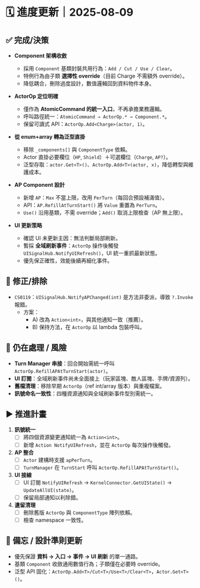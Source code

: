 # 🗓️ 進度更新｜2025‑08‑09

## ✅ 完成/決策
- **Component 架構收斂**
  - 採用 `Component` 基類封裝共用行為：`Add / Cut / Use / Clear`。
  - 特例行為由子類 **選擇性 override**（目前 Charge 不需額外 override）。
  - 降低耦合，刪除過度設計，數值邏輯回到資料物件本身。

- **ActorOp 定位明確**
  - 僅作為 **AtomicCommand 的統一入口**，不再承擔業務邏輯。
  - 呼叫路徑統一：`AtomicCommand → ActorOp.* → Component.*`。
  - 保留可讀式 API：`ActorOp.Add<Charge>(actor, 1)`。

- **從 enum+array 轉為泛型直掛**
  - 移除 `_components[]` 與 `ComponentType` 依賴。
  - Actor 直掛必要欄位（`HP`, `Shield`）＋可選欄位（`Charge`, `AP?`）。
  - 泛型存取：`actor.Get<T>()`、`ActorOp.Add<T>(actor, x)`，降低轉型與維護成本。

- **AP Component 設計**
  - 新增 `AP`：`Max` 不當上限，改用 `PerTurn`（每回合預設補滿值）。
  - API：`AP.RefillAtTurnStart()` 將 `Value` 重置為 `PerTurn`。
  - `Use()` 沿用基類，不需 override；`Add()` 取消上限檢查（AP 無上限）。

- **UI 更新策略**
  - 確認 UI 未更新主因：無法判斷局部刷新。
  - 暫採 **全域刷新事件**：`ActorOp` 操作後觸發 `UISignalHub.NotifyUIRefresh()`，UI 統一重抓最新狀態。
  - 優先保正確性，效能後續再細化事件。

## 🧩 修正/排除
- `CS0119`：`UISignalHub.NotifyAPChanged(int)` 是方法非委派，導致 `?.Invoke` 報錯。
  - 方案：
    - A) 改為 `Action<int>`，與其他通知一致（推薦）。
    - B) 保持方法，在 `ActorOp` 以 lambda 包裝呼叫。

## 🚧 仍在處理 / 風險
- **Turn Manager 串接**：回合開始需統一呼叫 `ActorOp.RefillAPAtTurnStart(actor)`。
- **UI 訂閱**：全域刷新事件尚未全面接上（玩家區塊、敵人區塊、手牌/資源列）。
- **舊檔清理**：移除早期 `ActorOp`（ref int/array 版本）與重複檔案。
- **訊號命名一致性**：四種資源通知與全域刷新事件型別需統一。

## ▶️ 推進計畫
1. **訊號統一**
   - [ ] 將四個資源變更通知統一為 `Action<int>`。
   - [ ] 新增 `Action NotifyUIRefresh`，並在 `ActorOp` 每次操作後觸發。
2. **AP 整合**
   - [ ] `Actor` 建構時支援 `apPerTurn`。
   - [ ] `TurnManager` 在 `TurnStart` 呼叫 `ActorOp.RefillAPAtTurnStart()`。
3. **UI 接線**
   - [ ] UI 訂閱 `NotifyUIRefresh` → `KernelConnector.GetUIState()` → `UpdateAllUI(state)`。
   - [ ] 保留局部通知以利除錯。
4. **遺留清理**
   - [ ] 刪除舊版 `ActorOp` 與 `ComponentType` 陣列依賴。
   - [ ] 檢查 namespace 一致性。

## 📌 備忘 / 設計準則更新
- 優先保證 **資料 → 入口 → 事件 → UI 刷新** 的單一通路。
- 基類 `Component` 收斂通用數值行為；子類僅在必要時 override。
- 泛型 API 固化：`ActorOp.Add<T>/Cut<T>/Use<T>/Clear<T>`，`Actor.Get<T>()`。

